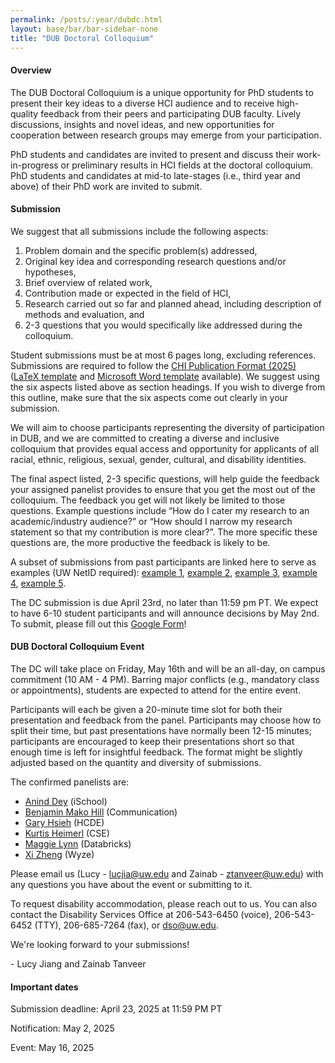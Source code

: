```yaml
---
permalink: /posts/:year/dubdc.html
layout: base/bar/bar-sidebar-none
title: "DUB Doctoral Colloquium"
---
```


<div class="row" style="margin-bottom: 15px">
  <div class="col-md-8" markdown="block">

<h4> Overview </h4>
The DUB Doctoral Colloquium is a unique opportunity for PhD students to present their key ideas to a diverse HCI audience and to receive high-quality feedback from their peers and participating DUB faculty. Lively discussions, insights and novel ideas, and new opportunities for cooperation between research groups may emerge from your participation.

PhD students and candidates are invited to present and discuss their work-in-progress or preliminary results in HCI fields at the doctoral colloquium. PhD students and candidates at mid-to late-stages (i.e., third year and above) of their PhD work are invited to submit.

<h4> Submission </h4>

We suggest that all submissions include the following aspects:

1. Problem domain and the specific problem(s) addressed,
2. Original key idea and corresponding research questions and/or hypotheses,
3. Brief overview of related work,
4. Contribution made or expected in the field of HCI,
5. Research carried out so far and planned ahead, including description of methods and evaluation, and
6. 2-3 questions that you would specifically like addressed during the colloquium.

Student submissions must be at most 6 pages long, excluding references. Submissions are required to follow the <a href="https://chi2025.acm.org/chi-publication-formats/">CHI Publication Format (2025)</a> (<a href="https://www.overleaf.com/latex/templates/acm-conference-proceedings-master-template/pnrfvrrdbfwt">LaTeX template</a> and <a href="https://www.acm.org/binaries/content/assets/publications/taps/acm_submission_template.docx">Microsoft Word template</a> available). We suggest using the six aspects listed above as section headings. If you wish to diverge from this outline, make sure that the six aspects come out clearly in your submission. 

We will aim to choose participants representing the diversity of participation in DUB, and we are committed to creating a diverse and inclusive colloquium that provides equal access and opportunity for applicants of all racial, ethnic, religious, sexual, gender, cultural, and disability identities.

The final aspect listed, 2-3 specific questions, will help guide the feedback your assigned panelist provides to ensure that you get the most out of the colloquium. The feedback you get will not likely be limited to those questions. Example questions include “How do I cater my research to an academic/industry audience?” or “How should I narrow my research statement so that my contribution is more clear?”. The more specific these questions are, the more productive the feedback is likely to be.

A subset of submissions from past participants are linked here to serve as examples (UW NetID required): <a href="https://drive.google.com/file/d/1Yv2zwIQGFE5SxXh8yp7s92j2OTeGMasv/view?usp=share_link">example 1</a>, <a href="https://drive.google.com/file/d/1IuZfcphdU4fB66XlL1Gq1Xnl9zTetgn3/view?usp=share_link">example 2</a>, <a href="https://drive.google.com/file/d/1GdHTF73D2HmBOtWb56pPorLz-D17bhxI/view?usp=share_link">example 3</a>, <a href="https://drive.google.com/file/d/1k71Kr7GsmXfujRjoxSpaeybbrNgm8cXC/view?usp=share_link">example 4</a>, <a href="https://drive.google.com/file/d/1WegyKeUv_U0DnDyU3PC_v75ea5s7KIcU/view?usp=share_link">example 5</a>.

The DC submission is due April 23rd, no later than 11:59 pm PT. 
We expect to have 6-10 student participants and will announce decisions by May 2nd. 
To submit, please fill out this [Google Form](https://forms.gle/oEjnzTuq19dbCbmg7)!

<h4> DUB Doctoral Colloquium Event </h4>

The DC will take place on Friday, May 16th and will be an all-day, on campus commitment (10 AM - 4 PM). 
Barring major conflicts (e.g., mandatory class or appointments), students are expected to attend for the entire event. 
<!-- Lunch will be provided. -->

Participants will each be given a 20-minute time slot for both their presentation and feedback from the panel. 
Participants may choose how to split their time, but past presentations have normally been 12-15 minutes; 
participants are encouraged to keep their presentations short so that enough time is left for insightful feedback. 
The format might be slightly adjusted based on the quantity and diversity of submissions.

The confirmed panelists are:

- <a href="https://ischool.uw.edu/people/faculty/profile/anind">Anind Dey</a> (iSchool) 
- <a href="https://mako.cc/">Benjamin Mako Hill</a> (Communication)
- <a href="https://www.hcde.washington.edu/hsieh">Gary Hsieh</a> (HCDE) 
- <a href="https://kurti.sh/">Kurtis Heimerl</a> (CSE)
- <a href="https://www.linkedin.com/in/maggielynn/">Maggie Lynn</a> (Databricks)
- <a href="https://www.linkedin.com/in/xi-zheng-347034a3/">Xi Zheng</a> (Wyze)

<!-- CART and ASL interpretation is available for this event. --> 

Please email us (Lucy - [lucjia@uw.edu](mailto:lucjia@uw.edu) and Zainab - [ztanveer@uw.edu](mailto:ztanveer@uw.edu)) with any questions you have about the event or submitting to it.

To request disability accommodation, please reach out to us. You can also contact the Disability Services Office at 206-543-6450 (voice), 206-543-6452 (TTY), 206-685-7264 (fax), or [dso@uw.edu](mailto:dso@uw.edu).

We're looking forward to your submissions!

\- Lucy Jiang and Zainab Tanveer
  </div>
  <div class="col-md-4" markdown="block">
<h4> Important dates </h4>

Submission deadline: April 23, 2025 at 11:59 PM PT

Notification: May 2, 2025

Event: May 16, 2025
  </div>
</div>
